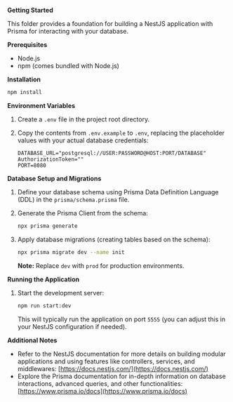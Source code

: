 **Getting Started**

This folder provides a foundation for building a NestJS application with Prisma for interacting with your database.

**Prerequisites**

- Node.js
- npm (comes bundled with Node.js)

**Installation**

   ```bash
   npm install
   ```

**Environment Variables**

1. Create a `.env` file in the project root directory.
2. Copy the contents from `.env.example` to `.env`, replacing the placeholder values with your actual database credentials:

   ```
   DATABASE_URL="postgresql://USER:PASSWORD@HOST:PORT/DATABASE"
   AuthorizationToken=""
   PORT=8080
   ```

**Database Setup and Migrations**

1. Define your database schema using Prisma Data Definition Language (DDL) in the `prisma/schema.prisma` file.

2. Generate the Prisma Client from the schema:

   ```bash
   npx prisma generate
   ```

3. Apply database migrations (creating tables based on the schema):

   ```bash
   npx prisma migrate dev --name init
   ```

   **Note:** Replace `dev` with `prod` for production environments.

**Running the Application**

1. Start the development server:

   ```bash
   npm run start:dev
   ```

   This will typically run the application on port `5555` (you can adjust this in your NestJS configuration if needed).

**Additional Notes**

- Refer to the NestJS documentation for more details on building modular applications and using features like controllers, services, and middlewares: [https://docs.nestjs.com/](https://docs.nestjs.com/)
- Explore the Prisma documentation for in-depth information on database interactions, advanced queries, and other functionalities: [https://www.prisma.io/docs](https://www.prisma.io/docs)
